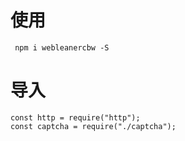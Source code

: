 # 使用

```
 npm i webleanercbw -S
```

# 导入

```
const http = require("http");
const captcha = require("./captcha");
```
